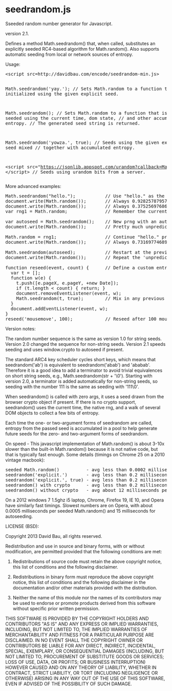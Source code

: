 seedrandom.js
=============

Sseeded random number generator for Javascript.

version 2.1.

Defines a method Math.seedrandom() that, when called, substitutes
an explicitly seeded RC4-based algorithm for Math.random().  Also
supports automatic seeding from local or network sources of entropy.

Usage:

<pre>
&lt;script src=http://davidbau.com/encode/seedrandom-min.js></script>

Math.seedrandom('yay.');  // Sets Math.random to a function that is
                          // initialized using the given explicit seed.

Math.seedrandom();        // Sets Math.random to a function that is
                          // seeded using the current time, dom state,
                          // and other accumulated local entropy.
                          // The generated seed string is returned.

Math.seedrandom('yowza.', true);
                          // Seeds using the given explicit seed mixed
                          // together with accumulated entropy.

&lt;script src="https://jsonlib.appspot.com/urandom?callback=Math.seedrandom">
&lt;/script>              // Seeds using urandom bits from a server.
</pre>

More advanced examples:

<pre>
Math.seedrandom("hello.");           // Use "hello." as the seed.
document.write(Math.random());       // Always 0.9282578795792454
document.write(Math.random());       // Always 0.3752569768646784
var rng1 = Math.random;              // Remember the current prng.

var autoseed = Math.seedrandom();    // New prng with an automatic seed.
document.write(Math.random());       // Pretty much unpredictable x.

Math.random = rng1;                  // Continue "hello." prng sequence.
document.write(Math.random());       // Always 0.7316977468919549

Math.seedrandom(autoseed);           // Restart at the previous seed.
document.write(Math.random());       // Repeat the 'unpredictable' x.

function reseed(event, count) {      // Define a custom entropy collector.
  var t = [];
  function w(e) {
    t.push([e.pageX, e.pageY, +new Date]);
    if (t.length &lt; count) { return; }
    document.removeEventListener(event, w);
    Math.seedrandom(t, true);        // Mix in any previous entropy.
  }
  document.addEventListener(event, w);
}
reseed('mousemove', 100);            // Reseed after 100 mouse moves.
</pre>

Version notes:

The random number sequence is the same as version 1.0 for string seeds.
Version 2.0 changed the sequence for non-string seeds.
Version 2.1 speeds seeding and uses window.crypto to autoseed if present.

The standard ARC4 key scheduler cycles short keys, which means that
seedrandom('ab') is equivalent to seedrandom('abab') and 'ababab'.
Therefore it is a good idea to add a terminator to avoid trivial
equivalences on short string seeds, e.g., Math.seedrandom(str + '\0').
Starting with version 2.0, a terminator is added automatically for
non-string seeds, so seeding with the number 111 is the same as seeding
with '111\0'.

When seedrandom() is called with zero args, it uses a seed
drawn from the browser crypto object if present.  If there is no
crypto support, seedrandom() uses the current time, the native rng,
and a walk of several DOM objects to collect a few bits of entropy.

Each time the one- or two-argument forms of seedrandom are called,
entropy from the passed seed is accumulated in a pool to help generate
future seeds for the zero- and two-argument forms of seedrandom.

On speed - This javascript implementation of Math.random() is about
3-10x slower than the built-in Math.random() because it is not native
code, but that is typically fast enough.  Some details (timings on
Chrome 25 on a 2010 vintage macbook):

<pre>
seeded Math.random()          - avg less than 0.0002 milliseconds per call
seedrandom('explicit.')       - avg less than 0.2 milliseconds per call
seedrandom('explicit.', true) - avg less than 0.2 milliseconds per call
seedrandom() with crypto      - avg less than 0.2 milliseconds per call
seedrandom() without crypto   - avg about 12 milliseconds per call
</pre>

On a 2012 windows 7 1.5ghz i5 laptop, Chrome, Firefox 19, IE 10, and
Opera have similarly fast timings.  Slowest numbers are on Opera, with
about 0.0005 milliseconds per seeded Math.random() and 15 milliseconds
for autoseeding.

LICENSE (BSD):

Copyright 2013 David Bau, all rights reserved.

Redistribution and use in source and binary forms, with or without
modification, are permitted provided that the following conditions are met:

  1. Redistributions of source code must retain the above copyright
     notice, this list of conditions and the following disclaimer.

  2. Redistributions in binary form must reproduce the above copyright
     notice, this list of conditions and the following disclaimer in the
     documentation and/or other materials provided with the distribution.

  3. Neither the name of this module nor the names of its contributors may
     be used to endorse or promote products derived from this software
     without specific prior written permission.

THIS SOFTWARE IS PROVIDED BY THE COPYRIGHT HOLDERS AND CONTRIBUTORS
"AS IS" AND ANY EXPRESS OR IMPLIED WARRANTIES, INCLUDING, BUT NOT
LIMITED TO, THE IMPLIED WARRANTIES OF MERCHANTABILITY AND FITNESS FOR
A PARTICULAR PURPOSE ARE DISCLAIMED. IN NO EVENT SHALL THE COPYRIGHT
OWNER OR CONTRIBUTORS BE LIABLE FOR ANY DIRECT, INDIRECT, INCIDENTAL,
SPECIAL, EXEMPLARY, OR CONSEQUENTIAL DAMAGES (INCLUDING, BUT NOT
LIMITED TO, PROCUREMENT OF SUBSTITUTE GOODS OR SERVICES; LOSS OF USE,
DATA, OR PROFITS; OR BUSINESS INTERRUPTION) HOWEVER CAUSED AND ON ANY
THEORY OF LIABILITY, WHETHER IN CONTRACT, STRICT LIABILITY, OR TORT
(INCLUDING NEGLIGENCE OR OTHERWISE) ARISING IN ANY WAY OUT OF THE USE
OF THIS SOFTWARE, EVEN IF ADVISED OF THE POSSIBILITY OF SUCH DAMAGE.


